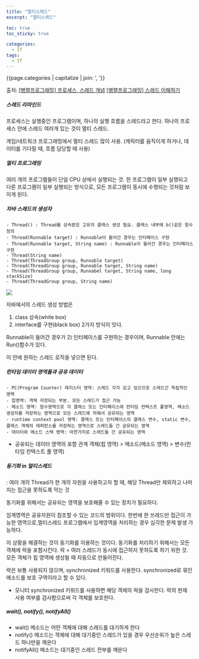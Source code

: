 ```yaml
---
title: "멀티스레드"
excerpt: "멀티스레드"

toc: true
toc_sticky: true

categories:
  - IT
tags:
  - IT
---
```


{{page.categories | capitalize | join: ', '}}

출처:
[[병렬프로그래밍] 프로세스, 스레드 개념](https://12bme.tistory.com/65?category=682904)
[[병렬프로그래밍] 스레드 이해하기](https://12bme.tistory.com/66?category=682904)

##### 스레드 리마인드

프로세스는 실행중인 프로그램이며, 하나의 실행 흐름을 스레드라고 한다.
하나의 프로세스 안에 스레드 여러개 있는 것이 멀티 스레드.

게임/네트워크 프로그래밍에서 멀티 스레드 많이 사용.
(캐릭터를 움직이게 하거나, 데이터를 기다릴 때, 흐름 담당할 때 사용)

##### 멀티 프로그래밍

여러 개의 프로그램들이 단일 CPU 상에서 실행되는 것.
한 프로그램이 일부 실행되고 다른 프로그램이 일부 실행되는 방식으로,
모든 프로그램이 동시에 수행되는 것처럼 보이게 된다.

##### 자바 스레드의 생성자

```
- Thread() : Thread를 상속받은 고유의 클래스 생성 필요. 클래스 내부에 b()같은 함수 정의
- Thread(Runnable target) : Runnable이 들어간 경우는 인터페이스 구현
- Thread(Runnable target, String name) : Runnable이 들어간 경우는 인터페이스 구현
- Thread(String name)
- Thread(ThreadGroup group, Runnable target)
- Thread(ThreadGroup group, Runnable target, String name)
- Thread(ThreadGroup group, Runnabel target, String name, long stackSize)
- Thread(ThreadGroup group, String name)
```

<img src = https://user-images.githubusercontent.com/46602874/126585075-77d26485-71fd-403a-9903-de060aceb583.png/>

자바에서의 스레드 생성 방법은

1. class 상속(white box)
2. interface를 구현(black box)
   2가지 방식이 잇다.

Runnable이 들어간 경우가 2) 인터페이스를 구현하는 경우이며,
Runnable 안에는 Run()함수가 있다.

이 안에 원하는 스레드 로직을 넣으면 된다.

##### 런타임 데이터 영역들과 공유 데이터

```
- PC(Program Counter) 레지스터 영역: 스레드 각각 갖고 있으므로 스레드간 독립적인 영역
- 힙영역: 객체 저장되는 부분. 모든 스레드가 접근 가능
- 메소드 영역: 함수영역으로 각 클래스 또는 인터페이스에 런타임 컨텍스트 풀영역, 메소드 생성자를 저장하는 영역으로 모든 스레드에 의해서 공유되는 영역
- runtime context pool 영역: 클래스 또는 인터페이스의 클래스 변수, static 변수, 클래스 객체의 레퍼런스를 저장하는 영역으로 스레드들 간 공유되는 영역
- 데이터와 메소드 스택 영역: 마찬가지로 스레드들 간 공유되는 영역
```

- 공유되는 데이터 영역의 포함 관계
  객체(힙 영역) > 메소드(메소드 영역) > 변수(런타임 컨텍스트 풀 영역)

##### 동기화 in 멀티스레드

: 여러 개의 Thread가 한 개의 자원을 사용하고자 할 때, 해당 Thread만 제외하고 나머지는 접근을 못하도록 막는 것

동기화를 위해서는 공유되는 영역을 보호해줄 수 있는 장치가 필요하다.

임계영역은 공유자원이 참조할 수 있는 코드의 범위이다.
한번에 한 쓰레드만 접근이 가능한 영역으로,멀티스레드 프로그램에서 임계영역을 처리하는 경우 심각한 문제 발생 가능하다.

이 상황을 해결하는 것이 동기화를 이용하는 것이다.
동기화를 처리하기 위해서는 모든 객체에 락을 포함시킨다.
락 = 여러 스레드가 동시에 접근하지 못하도록 하기 위한 것. 모든 객체가 힙 영역에 생성될 때 자동으로 만들어진다.

락은 보통 사용되지 않으며, synchronized 키워드를 사용한다.
synchronized로 묶인 메소드를 보호 구역이라고 할 수 있다.

- 모니터
  synchronized 키워드를 사용하면 해당 객체의 락을 검사한다. 락의 현재 사용 여부를 검사함으로써 각 객체를 보호한다.

##### wait(), notify(), notifyAll()

- wait() 메소드는 어떤 객체에 대해 스레드를 대기하게 한다
- notify() 메소드는 객체에 대해 대기중인 스레드가 있을 경우 우선순위가 높은 스레드 하나만을 깨운다
- notifyAll() 메소드는 대기중인 스레드 전부를 깨운다
